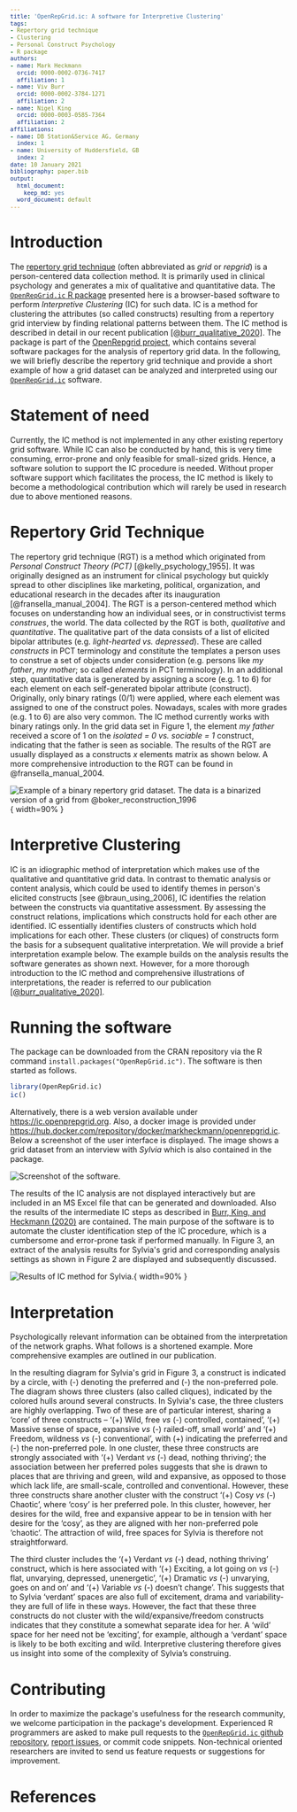 ```yaml
---
title: 'OpenRepGrid.ic: A software for Interpretive Clustering'
tags:
- Repertory grid technique
- Clustering
- Personal Construct Psychology
- R package
authors:
- name: Mark Heckmann
  orcid: 0000-0002-0736-7417
  affiliation: 1
- name: Viv Burr
  orcid: 0000-0002-3784-1271
  affiliation: 2
- name: Nigel King
  orcid: 0000-0003-0585-7364
  affiliation: 2
affiliations:
- name: DB Station&Service AG, Germany
  index: 1
- name: University of Huddersfield, GB
  index: 2
date: 10 January 2021
bibliography: paper.bib
output:
  html_document:
    keep_md: yes
  word_document: default
---
```


<style type="text/css">
code.r{
  font-size: 12px;
}
pre {
  font-size: 12px
}
</style>




  
# Introduction

The [repertory grid technique](https://en.wikipedia.org/wiki/Repertory_grid) (often abbreviated as *grid* or *repgrid*) is a person-centered data collection method. It is primarily used in clinical psychology and generates a mix of qualitative and quantitative data. The [`OpenRepGrid.ic` R package](https://cran.r-project.org/web/packages/OpenRepGrid.ic/index.html) presented here is a browser-based software to perform *Interpretive Clustering* (IC) for such data. IC is a method for clustering the attributes (so called constructs) resulting from a repertory grid interview by finding relational patterns between them. The IC method is described in detail in our recent publication [[@burr_qualitative_2020]](https://doi.org/10.1080/14780887.2020.1794088). The package is part of the [OpenRepgrid project](http://openrepgrid.org/), which contains several software packages for the analysis of repertory grid data. In the following, we will briefly describe the repertory grid technique and provide a short example of how a grid dataset can be analyzed and interpreted using our [`OpenRepGrid.ic`](https://cran.r-project.org/web/packages/OpenRepGrid.ic/index.html) software. 


# Statement of need 

Currently, the IC method is not implemented in any other existing repertory grid software. While IC can also be conducted by hand, this is very time consuming, error-prone and only feasible for small-sized grids. Hence, a software solution to support the IC procedure is needed. Without proper software support which facilitates the process, the IC method is likely to become a methodological contribution which will rarely be used in research due to above mentioned reasons.


# Repertory Grid Technique 

The repertory grid technique (RGT) is a method which originated from *Personal Construct Theory (PCT)* [@kelly_psychology_1955]. It was originally designed as an instrument for clinical psychology but quickly spread to other disciplines like marketing, political, organization, and educational research in the decades after its inauguration [@fransella_manual_2004]. The RGT is a person-centered method which focuses on understanding how an individual sees, or in constructivist terms *construes*, the world. The data collected by the RGT is both, *qualitative* and *quantitative*. The qualitative part of the data consists of a list of elicited bipolar attributes (e.g. *light-hearted vs. depressed*). These are called *constructs* in PCT terminology and constitute the templates a person uses to construe a set of objects under consideration (e.g. persons like *my father*, *my mother*; so called *elements* in PCT terminology). In an additional step, quantitative data is generated by assigning a score (e.g. 1 to 6) for each element on each self-generated bipolar attribute (construct). Originally, only binary ratings (0/1) were applied, where each element was assigned to one of the construct poles. Nowadays, scales with more grades (e.g. 1 to 6) are also very common. The IC method currently works with binary ratings only. In the grid data set in Figure 1, the element *my father* received a score of 1 on the *isolated = 0 vs. sociable = 1* construct, indicating that the father is seen as sociable. The results of the RGT are usually displayed as a constructs *x* elements matrix as shown below. A more comprehensive introduction to the RGT can be found in @fransella_manual_2004.


![Example of a binary repertory grid dataset. The data is a binarized version of a grid from @boker_reconstruction_1996](img/01-bertin-binary.png){ width=90% }


# Interpretive Clustering

IC is an idiographic method of interpretation which makes use of the qualitative and quantitative grid data. In contrast to thematic analysis or content analysis, which could be used to identify themes in person's elicited constructs [see @braun_using_2006], IC identifies the relation between the constructs via quantitative assessment. By assessing the construct relations, implications which constructs hold for each other are identified. IC essentially identifies clusters of constructs which hold implications for each other. These clusters (or cliques) of constructs form the basis for a subsequent qualitative interpretation. We will provide a brief interpretation example below. The example builds on the analysis results the software generates as shown next. However, for a more thorough introduction to the IC method and comprehensive illustrations of interpretations, the reader is referred to our publication [[@burr_qualitative_2020]](https://doi.org/10.1080/14780887.2020.1794088). 


# Running the software

The package can be downloaded from the CRAN repository via the R command `install.packages("OpenRepGrid.ic")`. The software is then started as follows.


```r
library(OpenRepGrid.ic)
ic()
```

Alternatively, there is a web version available under https://ic.openprepgrid.org. Also, a docker image is provided under https://hub.docker.com/repository/docker/markheckmann/openrepgrid.ic. Below a screenshot of the user interface is displayed. The image shows a grid dataset from an interview with *Sylvia* which is also contained in the package.

![Screenshot of the software.](img/02-screenshot.png)

The results of the IC analysis are not displayed interactively but are included in an MS Excel file that can be generated and downloaded. Also the results of the intermediate IC steps as described in [Burr, King, and Heckmann (2020)](https://doi.org/10.1080/14780887.2020.1794088) are contained. The main purpose of the software is to automate the cluster identification step of the IC procedure, which is a cumbersome and error-prone task if performed manually. In Figure 3, an extract of the analysis results for Sylvia's grid and corresponding analysis settings as shown in Figure 2 are displayed and subsequently discussed.  

![Results of IC method for Sylvia.](img/03-analysis-result.png){ width=90% }


# Interpretation

Psychologically relevant information can be obtained from the interpretation of the network graphs. What follows is a shortened example. More comprehensive examples are outlined in our publication.

In the resulting diagram for Sylvia's grid in Figure 3, a construct is indicated by a circle, with (-) denoting the preferred and (-) the non-preferred pole. The diagram shows three clusters (also called cliques), indicated by the colored hulls around several constructs. In Sylvia's case, the three clusters are highly overlapping. 
Two of these are of particular interest, sharing a ‘core’ of three constructs – ‘(+) Wild, free *vs* (-) controlled, contained’, ‘(+) Massive sense of space, expansive  *vs* (-) railed-off, small world’ and ‘(+) Freedom, wildness *vs*  (-) conventional’, with (+) indicating the preferred and (-) the non-preferred pole. In one cluster, these three constructs are strongly associated with ‘(+) Verdant *vs* (-) dead, nothing thriving’; the association between her preferred poles suggests that she is drawn to places that are thriving and green, wild and expansive, as opposed to those which lack life, are small-scale, controlled and conventional. However, these three constructs share another cluster with the construct ‘(+) Cosy *vs* (-) Chaotic’, where ‘cosy’ is her preferred pole. In this cluster, however, her desires for the wild, free and expansive appear to be in tension with her desire for the ‘cosy’, as they are aligned with her non-preferred pole ‘chaotic‘. The attraction of wild, free spaces for Sylvia is therefore not straightforward. 

The third cluster includes the ‘(+) Verdant *vs* (-) dead, nothing thriving’ construct, which is here associated with ‘(+) Exciting, a lot going on *vs* (-) flat, unvarying, depressed, unenergetic’, ‘(+) Dramatic *vs* (-) unvarying, goes on and on’ and ‘(+) Variable *vs* (-) doesn’t change’. This suggests that to Sylvia ‘verdant’ spaces are also full of excitement, drama and variability- they are full of life in these ways. However, the fact that these three constructs do not cluster with the wild/expansive/freedom constructs indicates that they constitute a somewhat separate idea for her. A ‘wild’ space for her need not be ‘exciting’, for example, although a ‘verdant’ space is likely to be both exciting and wild. Interpretive clustering therefore gives us insight into some of the complexity of Sylvia’s construing.


# Contributing

In order to maximize the package's usefulness for the research community, we welcome participation in the package's development. Experienced R programmers are asked to make pull requests to the [`OpenRepGrid.ic` github repository](https://github.com/markheckmann/OpenRepGrid.ic), [report issues](https://github.com/markheckmann/OpenRepGrid.ic/issues), or commit code snippets. Non-technical oriented researchers are invited to send us feature requests or suggestions for improvement.


# References


